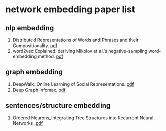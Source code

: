 network embedding paper list
===
## nlp embedding
1. Distributed Representations of Words and Phrases and their Compositionality. [pdf](https://papers.nips.cc/paper/5021-distributed-representations-of-words-and-phrases-and-their-compositionality.pdf)
2. word2vec Explained: deriving Mikolov et al.'s negative-sampling word-embedding method. [pdf](https://arxiv.org/pdf/1402.3722.pdf)

## graph embedding
1. DeepWalk: Online Learning of Social Representations. [pdf](https://arxiv.org/pdf/1403.6652.pdf)
2. Deep Graph Infomax. [pdf](https://openreview.net/pdf?id=rklz9iAcKQ)

## sentences/structure embedding
1. Ordered Neurons_Integrating Tree Structures into Recurrent Neural Networks. [pdf](https://arxiv.org/pdf/1810.09536.pdf)